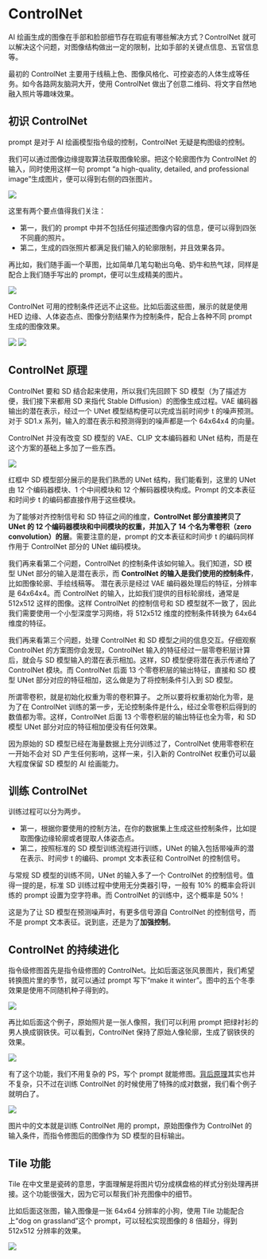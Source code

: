 # ControlNet
AI 绘画生成的图像在手部和脸部细节存在瑕疵有哪些解决方式？ControlNet 就可以解决这个问题，对图像结构做出一定的限制，比如手部的关键点信息、五官信息等。

最初的 ControlNet 主要用于线稿上色、图像风格化、可控姿态的人体生成等任务。如今各路网友脑洞大开，使用 ControlNet 做出了创意二维码、将文字自然地融入照片等趣味效果。

## 初识 ControlNet
prompt 是对于 AI 绘画模型指令级的控制，ControlNet 无疑是构图级的控制。

我们可以通过图像边缘提取算法获取图像轮廓。把这个轮廓图作为 ControlNet 的输入，同时使用这样一句 prompt “a high-quality, detailed, and professional image”生成图片，便可以得到右侧的四张图片。

<img src="../images/Control Net example1.webp" />

这里有两个要点值得我们关注：
- 第一，我们的 prompt 中并不包括任何描述图像内容的信息，便可以得到四张不同鹿的照片。
- 第二，生成的四张照片都满足我们输入的轮廓限制，并且效果各异。


再比如，我们随手画一个草图，比如简单几笔勾勒出乌龟、奶牛和热气球，同样是配合上我们随手写出的 prompt，便可以生成精美的图片。

<img src="../images/Control Net example2.webp" />


ControlNet 可用的控制条件还远不止这些。比如后面这些图，展示的就是使用 HED 边缘、人体姿态点、图像分割结果作为控制条件，配合上各种不同 prompt 生成的图像效果。

<img src="../images/Control Net example4.webp" />

<img src="../images/Control Net example3.webp" />


## ControlNet 原理
ControlNet 要和 SD 结合起来使用，所以我们先回顾下 SD 模型（为了描述方便，我们接下来都用 SD 来指代 Stable Diffusion）的图像生成过程。VAE 编码器输出的潜在表示，经过一个 UNet 模型结构便可以完成当前时间步 t 的噪声预测。对于 SD1.x 系列，输入的潜在表示和预测得到的噪声都是一个 64x64x4 的向量。

ControlNet 并没有改变 SD 模型的 VAE、CLIP 文本编码器和 UNet 结构，而是在这个方案的基础上多加了一些东西。

<img src="../images/ControlNet Princical.png" />

红框中 SD 模型部分展示的是我们熟悉的 UNet 结构，我们能看到，这里的 UNet 由 12 个编码器模块、1 个中间模块和 12 个解码器模块构成。Prompt 的文本表征和时间步 t 的编码都直接作用于这些模块。

为了能够对齐控制信号和 SD 特征之间的维度，**ControlNet 部分直接拷贝了 UNet 的 12 个编码器模块和中间模块的权重，并加入了 14 个名为零卷积（zero convolution）的层**。需要注意的是，prompt 的文本表征和时间步 t 的编码同样作用于 ControlNet 部分的 UNet 编码模块。

我们再来看第二个问题，ControlNet 的控制条件该如何输入。我们知道，SD 模型 UNet 部分的输入是潜在表示，而 **ControlNet 的输入是我们使用的控制条件**，比如图像轮廓、手绘线稿等。
潜在表示是经过 VAE 编码器处理后的特征，分辨率是 64x64x4。而 ControlNet 的输入，比如我们提供的目标轮廓线，通常是 512x512 这样的图像。这样 ControlNet 的控制信号和 SD 模型就不一致了，因此我们需要使用一个小型深度学习网络，将 512x512 维度的控制条件转换为 64x64 维度的特征。

我们再来看第三个问题，处理 ControlNet 和 SD 模型之间的信息交互。仔细观察 ControlNet 的方案图你会发现，ControlNet 输入的特征经过一层零卷积层计算后，就会与 SD 模型输入的潜在表示相加。这样，SD 模型便将潜在表示传递给了 ControlNet 模块。而 ControlNet 后面 13 个零卷积层的输出特征，直接和 SD 模型 UNet 部分对应的特征相加，这么做是为了将控制条件引入到 SD 模型。

所谓零卷积，就是初始化权重为零的卷积算子。
之所以要将权重初始化为零，是为了在 ControlNet 训练的第一步，无论控制条件是什么，经过全零卷积后得到的数值都为零。这样，ControlNet 后面 13 个零卷积层的输出特征也全为零，和 SD 模型 UNet 部分对应的特征相加便没有任何效果。

因为原始的 SD 模型已经在海量数据上充分训练过了，ControlNet 使用零卷积在一开始不会对 SD 产生任何影响，这样一来，引入新的 ControlNet 权重仍可以最大程度保留 SD 模型的 AI 绘画能力。

## 训练 ControlNet
训练过程可以分为两步。
- 第一，根据你要使用的控制方法，在你的数据集上生成这些控制条件，比如提取图像边缘轮廓或者提取人体姿态点。
- 第二，按照标准的 SD 模型训练流程进行训练，UNet 的输入包括带噪声的潜在表示、时间步 t 的编码、prompt 文本表征和 ControlNet 的控制信号。

与常规 SD 模型的训练不同，UNet 的输入多了一个 ControlNet 的控制信号。值得一提的是，标准 SD 训练过程中使用无分类器引导，一般有 10% 的概率会将训练的 prompt 设置为空字符串。而 ControlNet 的训练中，这个概率是 50%！

这是为了让 SD 模型在预测噪声时，有更多信号源自 ControlNet 的控制信号，而不是 prompt 文本表征。说到底，还是为了**加强控制**。

## ControlNet 的持续进化
指令级修图首先是指令级修图的 ControlNet。比如后面这张风景图片，我们希望转换图片里的季节，就可以通过 prompt 写下“make it winter”。图中的五个冬季效果是使用不同随机种子得到的。

<img src="../images/ControlNet xt.webp" />

再比如后面这个例子，原始照片是一张人像照，我们可以利用 prompt 把绿衬衫的男人换成钢铁侠。可以看到，ControlNet 保持了原始人像轮廓，生成了钢铁侠的效果。

<img src="../images/ControlNet xt2.webp" />

有了这个功能，我们不用复杂的 PS，写个 prompt 就能修图。[背后原理](https://github.com/lllyasviel/ControlNet-v1-1-nightly/tree/main#controlnet-11-instruct-pix2pix)其实也并不复杂，只不过在训练 ControlNet 的时候使用了特殊的成对数据，我们看个例子就明白了。

<img src="../images/ControlNet pair.webp" />

图片中的文本就是训练 ControlNet 用的 prompt，原始图像作为 ControlNet 的输入条件，而指令修图后的图像作为 SD 模型的目标输出。


## Tile 功能
Tile 在中文里是瓷砖的意思，字面理解是将图片切分成棋盘格的样式分别处理再拼接。这个功能很强大，因为它可以帮我们补充图像中的细节。

比如后面这张图，输入图像是一张 64x64 分辨率的小狗，使用 Tile 功能配合上“dog on grassland”这个 prompt，可以轻松实现图像的 8 倍超分，得到 512x512 分辨率的效果。

<img src="../images/ControlNet tiles.webp" />